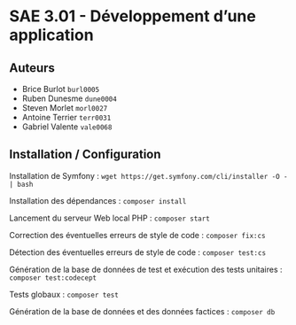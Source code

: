 # SAE 3.01 - Développement d’une application

## Auteurs

-   Brice Burlot `burl0005`
-   Ruben Dunesme `dune0004`
-   Steven Morlet `morl0027`
-   Antoine Terrier `terr0031`
-   Gabriel Valente `vale0068`

## Installation / Configuration

Installation de Symfony : `wget https://get.symfony.com/cli/installer -O - | bash`

Installation des dépendances : `composer install`

Lancement du serveur Web local PHP : `composer start`

Correction des éventuelles erreurs de style de code : `composer fix:cs`

Détection des éventuelles erreurs de style de code : `composer test:cs`

Génération de la base de données de test et exécution des tests unitaires : `composer test:codecept`

Tests globaux : `composer test`

Génération de la base de données et des données factices : `composer db`
